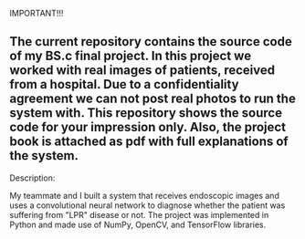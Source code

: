 IMPORTANT!!!

The current repository contains the source code of my BS.c final project.
In this project we worked with real images of patients, received from a hospital. Due to a confidentiality agreement we can not post real photos
to run the system with. This repository shows the source code for your impression only.
Also, the project book is attached as pdf with full explanations of the system.
---------------------------------------------------------------------------------
Description:

My teammate and I built a system that receives endoscopic images and uses a convolutional neural network to diagnose whether the patient was suffering from "LPR" disease or not.
The project was implemented in Python and made use of NumPy, OpenCV, and TensorFlow libraries.


